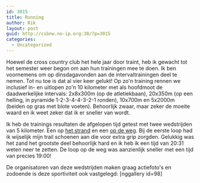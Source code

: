 ```yaml
---
id: 3015
title: Running
author: Rik
layout: post
guid: http://csbnw.no-ip.org:38/?p=3015
categories:
  - Uncategorized
---
```

Hoewel de cross country club het hele jaar door traint, heb ik gewacht tot het semester weer begon om aan hun trainingen mee te doen. Ik ben voornemens om op dinsdagavonden aan de intervaltrainingen deel te nemen. Tot nu toe is dat al vier keer gelukt! Op zo'n training rennen we inclusief in- en uitlopen zo'n 10 kilometer met als hoofdmoot de daadwerkelijke intervals: 2x8x300m (op de atletiekbaan), 20x350m (op een helling, in pyramide 1-2-3-4-4-3-2-1 ronden), 10x700m en 5x2000m (beiden op gras met blote voeten). Behoorlijk zwaar, maar zeker de moeite waard en ik weet zeker dat ik er sneller van wordt.

Ik heb de trainings resultaten de afgelopen tijd getest met twee wedstrijden van 5 kilometer. Een op <a href="http://csbnw.no-ip.org:38/?ai1ec_event=chariots-of-fire-run" title="Chariots of Fire run">het strand</a> en een <a href="http://csbnw.no-ip.org:38/?ai1ec_event=giffordtown-run" title="Giffordtown run">op de weg</a>. Bij de eerste loop had ik wijselijk mijn trail schoenen aan die voor extra grip zorgden. Gelukkig was het zand het grootste deel behoorlijk hard en ik heb ik een tijd van 20:31 weten neer te zetten. De loop op de weg was aanzienlijk sneller met een tijd van precies 19:00!

De organisatoren van deze wedstrijden maken graag actiefoto's en zodoende is deze sportiviteit ook vastgelegd:
[nggallery id=98]